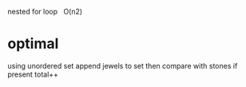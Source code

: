 nested for loop   O(n2)
​
​
# optimal
using unordered set append jewels to set
then compare with stones if present total++